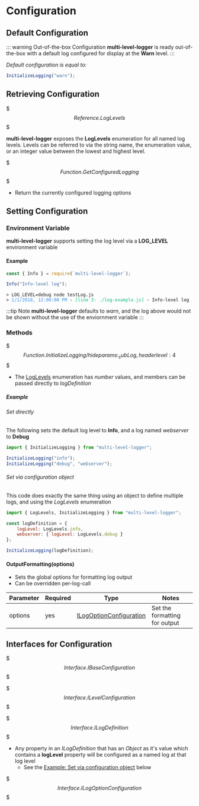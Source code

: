 # Configuration

## Default Configuration

::: warning Out-of-the-box Configuration
**multi-level-logger** is ready out-of-the-box with a default log configured for display at the **Warn** level.
:::

*Default configuration is equal to:*
```javascript
InitializeLogging("warn");
```

## Retrieving Configuration

$$$Reference.LogLevels$$$

**multi-level-logger** exposes the **LogLevels** enumeration for all named log levels.
Levels can be referred to via the string name, the enumeration value, or an integer value between the lowest and highest level.

$$$Function.GetConfiguredLogging$$$

+ Return the currently configured logging options

## Setting Configuration

### Environment Variable

**multi-level-logger** supports setting the log level via a **LOG_LEVEL** environment variable

#### Example

```javascript
const { Info } = require(`multi-level-logger`);

Info("Info-level log");
```

<pre><code><span>&gt; LOG_LEVEL=debug node testLog.js</span>
<span>&gt; </span><span style="color: rgb(59, 142, 234);">1/1/2018, 12:00:00 PM</span><span> - </span><span style="color: rgb(13, 188, 121);">[line 3: ./log-example.js]</span><span> - </span><span style="color(229, 229, 229);">Info-level log</span></code></pre>


:::tip Note
**multi-level-logger** defaults to *warn*, and the log above would not be shown without the use of the enviornment variable
:::

### Methods

$$$Function.InitializeLogging/hideparams:_subLog,headerlevel:4$$$

+ The [LogLevels](#loglevels) enumeration has *number* values, and members can be passed directly to *logDefinition*

##### Example

###### Set directly
The following sets the default log level to **Info**, and a log named *webserver* to **Debug**

```javascript
import { InitializeLogging } from "multi-level-logger";

InitializeLogging("info");
InitializeLogging("debug", "webserver");
```

###### Set via configuration object
This code does exactly the same thing using an object to define multiple logs, and using the *LogLevels* enumeration

```javascript
import { LogLevels, InitializeLogging } from "multi-level-logger";

const logDefinition = {
    logLevel: LogLevels.info,
    webserver: { logLevel: LogLevels.debug }
};

InitializeLogging(logDefinition);
```

#### OutputFormatting(options)

+ Sets the global options for formatting log output
+ Can be overridden per-log-call

| Parameter | Required | Type | Notes |
| --------- | -------- | ---- | ----- |
| options | yes | [ILogOptionConfiguration](#ilogoptionconfiguration) | Set the formatting for output |

## Interfaces for Configuration

$$$Interface.IBaseConfiguration$$$

$$$Interface.ILevelConfiguration$$$

$$$Interface.ILogDefinition$$$

+ Any property in an *ILogDefinition* that has an *Object* as it's value which contains a **logLevel** property will be configured as a named log at that log level
    + See the [Example: Set via configuration object](#set-via-configuration-object) below

$$$Interface.ILogOptionConfiguration$$$
